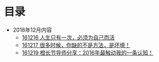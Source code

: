 # 目录

- 2016年12月内容
    - [161216 人生只有一次，必须为自己而活](201612/161216_liveForMyselfandStartUp.md)
    - [161217 很多时候，你缺的不是方法，是环境！](201612/161217_moreMethodMoreEnergy.md)
    - [161219 橙长节导师分享：2016年最触动我的一条认知！](201612/161217_moreMethodMoreEnergy.md)
